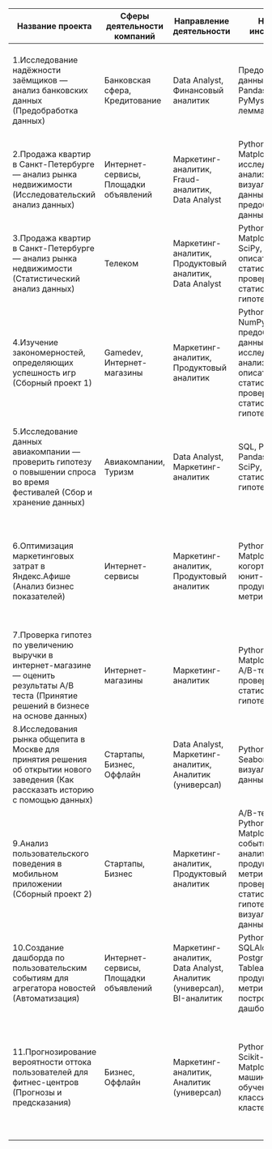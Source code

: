 Название проекта | Сферы деятельности компаний | Направление деятельности | Навыки и инструменты | Задачи проекта 
--- | --- | --- | --- | --- |
1.Исследование надёжности заёмщиков — анализ банковских данных (Предобработка данных) | Банковская сфера, Кредитование | Data Analyst, Финансовый аналитик | Предобработка данных, Python, Pandas, PyMystem3, лемматизация | На основе статистики о платёжеспособности клиентов исследовать влияет ли семейное положение и количество детей клиента на факт возврата кредита в срок. |
2.Продажа квартир в Санкт-Петербурге — анализ рынка недвижимости (Исследовательский анализ данных) | Интернет-сервисы, Площадки объявлений | Маркетинг-аналитик, Fraud-аналитик, Data Analyst | Python, Pandas, Matplotlib, исследовательский анализ данных, визуализация данных, предобработка данных | Используя данные сервиса Яндекс.Недвижимость, определить рыночную стоимость объектов недвижимости и типичные параметры квартир. |
3.Продажа квартир в Санкт-Петербурге — анализ рынка недвижимости (Статистический анализ данных) | Телеком | Маркетинг-аналитик, Продуктовый аналитик, Data Analyst | Python, Pandas, Matplotlib, NumPy, SciPy, описательная статистика, проверка статистических гипотез | На основе данных клиентов оператора сотовой связи проанализировать поведение клиентов и поиск оптимального тарифа. |
4.Изучение закономерностей, определяющих успешность игр (Сборный проект 1) | Gamedev, Интернет-магазины | Маркетинг-аналитик, Продуктовый аналитик | Python, Pandas, NumPy, Matplotlib, предобработка данных, исследовательский анализ данных, описательная статистика, проверка статистических гипотез | Используя исторические данные о продажах компьютерных игр, оценки пользователей и экспертов, жанры и платформы, выявить закономерности, определяющие успешность игры. |
5.Исследование данных авиакомпании — проверить гипотезу о повышении спроса во время фестивалей (Сбор и хранение данных) | Авиакомпании, Туризм | Data Analyst, Маркетинг-аналитик | SQL, Python, Pandas, Matplotlib, SciPy, проверка статистических гипотез | Произвести выгрузки и подготовку данных авиакомпаний с помощью SQL, проверить гипотезу о различии среднего спроса на билеты во время различных событий. |
6.Оптимизация маркетинговых затрат в Яндекс.Афише (Анализ бизнес показателей) | Интернет-сервисы | Маркетинг-аналитик, Продуктовый аналитик | Python, Pandas, Matplotlib, когортный анализ, юнит-экономика, продуктовые метрики | На основе данных о посещениях сайта Яндекс.Афиши изучить, как люди пользуются продуктом, когда они начинают покупать, сколько денег приносит каждый клиент, когда он окупается. |
7.Проверка гипотез по увеличению выручки в интернет-магазине — оценить результаты A/B теста (Принятие решений в бизнесе на основе данных) | Интернет-магазины | Маркетинг-аналитик | Python, Pandas, Matplotlib, SciPy, A/B-тестирование, проверка статистических гипотез | Используя данные интернет-магазина приоритезировать гипотезы, произвести оценку результатов A/B-тестирования различными методами. |
8.Исследования рынка общепита в Москве для принятия решения об открытии нового заведения (Как рассказать историю с помощью данных) | Стартапы, Бизнес, Оффлайн | Data Analyst, Маркетинг-аналитик, Аналитик (универсал) | Python, Pandas, Seaborn, Plotly, визуализация данных | Исследование рынка общественного питания на основе открытых данных, подготовка презентации для инвесторов. |
9.Анализ пользовательского поведения в мобильном приложении (Сборный проект 2) | Стартапы, Бизнес | Маркетинг-аналитик, Продуктовый аналитик | A/B-тестирование, Python, Pandas, Matplotlib, Seaborn, событийная аналитика, продуктовые метрики, Plotly, проверка статистических гипотез, визуализация данных | На основе данных использования мобильного приложения для продажи продуктов питания проанализировать воронку продаж, а также оценить результаты A/A/B-тестирования. |
10.Создание дашборда по пользовательским событиям для агрегатора новостей (Автоматизация) | Интернет-сервисы, Площадки объявлений | Маркетинг-аналитик, Data Analyst, Аналитик (универсал), BI-аналитик | Python, SQLAlchemy, PostgreSQL, dash, Tableau, продуктовые метрики, построение дашбордов | Используя данные Яндекс.Дзена построить дашборд с метриками взаимодействия пользователей с карточками статей. |
11.Прогнозирование вероятности оттока пользователей для фитнес-центров (Прогнозы и предсказания) | Бизнес, Оффлайн | Маркетинг-аналитик, Аналитик (универсал) | Python, Pandas, Scikit-learn, Matplotlib, Seaborn, машинное обучение, классификация, кластеризация | На основе данных о посетителях сети фитнес-центров спрогнозировать вероятность оттока для каждого клиента в следующем месяце, сформировать с помощью кластеризации портреты пользователей. |
 